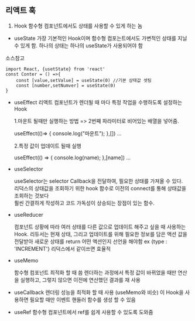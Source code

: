 ## 리액트 훅

1. Hook
    함수형 컴포넌트에서도 상태를 사용할 수 있게 하는 놈

* useState
  가장 기본적인 Hook이며 함수형 컴포는트에서도 가변적인 상태를 지닐 수 있게 함.
  하나의 상태는 하나의 useState가 사용되어야 함

소스참고

    import React, {usetState} from 'react'
    const Conter = () =>{
        const [value,setValue] = useState(0) //기본 상태값 셋팅
        const [number,setNumver] = useState(0)
    }
 
   
* useEffect 
    리액트 컴포넌트가 렌더될 때 마다 특정 작업을 수행하도록 설정하는 Hook

    1.마운트 될때만 실행하는 방법 => 2번째 파라미터로 비어있는 배열을 넣어줌.

    useEffect(()=> {
        console.log("마운트");
    },[]) 
    ...

    2.특정 값이 업데이트 될때 실행

    useEffect(() => {
        console.log(name);
    },[name])
    ...


* useSelector

    useSelector는 selector Callback을 전달하여, 필요한 상태를 가져올 수 있다.   
    리덕스의 상태값을 조회하기 위한 hook 함수로 이전의 connect를 통해 상태값을 조회하는 것보다   
    훨씬 간결하게 작성하고 코드 가독성이 상승되는 장점이 있는 함수.


* useReducer

    컴포넌트 상황에 따라 여러 상태를 다른 값으로 업데이트 해주고 싶을 때 사용하는 Hook.
    리듀서는 현재 상태, 그리고 업데이트를 위해 필요한 정보를 담은 액션 값을 전달받아 새로운 상태를 return
    어떤 액션인지 선언을 해야함 ex {type : 'INCREMENT'}
    리덕스에서 같이쓰면 효율적


* useMemo

    함수형 컴포넌트 최적화 할 때 씀
    렌더하는 과정에서 특정 값이 바뀌었을 때만 연산을 실행하고, 그렇지 않으면 이전에 연산했던 결과를 재 사용

* useCallback
    렌더링 성능을 최적화 할 때 사용 (useMemo와 비슷)
    이 Hook을 사용하면 필요할 때만 이벤트 핸들러 함수를 생성 할 수 있음

* useRef
    함수형 컴포넌트에서 ref를 쉽게 사용할 수 있도록 도와줌





    
